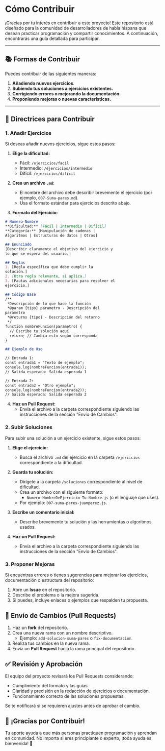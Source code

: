 # Cómo Contribuir

¡Gracias por tu interés en contribuir a este proyecto! Este repositorio está diseñado para la comunidad de desarrolladores de habla hispana que desean practicar programación y compartir conocimientos. A continuación, encontrarás una guía detallada para participar.

---

## 📚 Formas de Contribuir

Puedes contribuir de las siguientes maneras:

1. **Añadiendo nuevos ejercicios.**
2. **Subiendo tus soluciones a ejercicios existentes.**
3. **Corrigiendo errores o mejorando la documentación.**
4. **Proponiendo mejoras o nuevas características.**

---

## 📝 Directrices para Contribuir

### 1. Añadir Ejercicios

Si deseas añadir nuevos ejercicios, sigue estos pasos:

1. **Elige la dificultad:**

   - Fácil: `/ejercicios/facil`
   - Intermedio: `/ejercicios/intermedio`
   - Difícil: `/ejercicios/dificil`

2. **Crea un archivo `.md`:**

   - El nombre del archivo debe describir brevemente el ejercicio (por ejemplo, `007-Suma-pares.md`).
   - Usa el formato estándar para ejercicios descrito abajo.

3. **Formato del Ejercicio:**

```markdown
# Número-Nombre
**Dificultad:** [Fácil | Intermedio | Difícil]
**Categoría:** [Manipulación de cadenas | 
Algoritmos | Estructuras de datos | Otros]  

## Enunciado  
[Describir claramente el objetivo del ejercicio y
lo que se espera del usuario.]  

## Reglas  
1. [Regla específica que debe cumplir la 
solución.]  
2. [Otra regla relevante, si aplica.]  
3. [Pautas adicionales necesarias para resolver el
ejercicio.]  

## Código Base  
/**
 *Descripción de lo que hace la función
 *@param {tipo} parametro - Descripción del 
parámetro
 *@returns {tipo} - Descripción del retorno
 */
function nombreFuncion(parametro) {
  // Escribe tu solución aquí
  return; // Cambia esto según corresponda
}

## Ejemplo de Uso

// Entrada 1:
const entrada1 = "Texto de ejemplo";
console.log(nombreFuncion(entrada1)); 
// Salida esperada: Salida esperada 1

// Entrada 2:
const entrada2 = "Otro ejemplo";
console.log(nombreFuncion(entrada2)); 
// Salida esperada: Salida esperada 2
```

4. **Haz un Pull Request:**
   - Envía el archivo a la carpeta correspondiente siguiendo las instrucciones de la sección "Envío de Cambios".

### 2. Subir Soluciones

Para subir una solución a un ejercicio existente, sigue estos pasos:

1. **Elige el ejercicio:**
   - Busca el archivo `.md` del ejercicio en la carpeta `/ejercicios` correspondiente a la dificultad.

2. **Guarda tu solución:**
   - Dirígete a la carpeta `/soluciones` correspondiente al nivel de dificultad.
   - Crea un archivo con el siguiente formato:
     - `Numero-NombreDeEjercicio-Tu-Nombre.js` (o el lenguaje que uses).
   - Por ejemplo: `007-suma-pares-juanperez.js`.

3. **Escribe un comentario inicial:**
   - Describe brevemente tu solución y las herramientas o algoritmos usados.

4. **Haz un Pull Request:**
   - Envía el archivo a la carpeta correspondiente siguiendo las instrucciones de la sección "Envío de Cambios".

### 3. Proponer Mejoras

Si encuentras errores o tienes sugerencias para mejorar los ejercicios, documentación o estructura del repositorio:

1. Abre un **Issue** en el repositorio.
2. Describe el problema o la mejora sugerida.
3. Si puedes, incluye enlaces o ejemplos que respalden tu propuesta.

## 🚀 Envío de Cambios (Pull Requests)

1. Haz un **fork** del repositorio.
2. Crea una nueva rama con un nombre descriptivo.
   - Ejemplo: `add-solucion-suma-pares` o `fix-documentacion`.
3. Realiza tus cambios en la nueva rama.
4. Envía un **Pull Request** hacia la rama principal del repositorio.

## ✅ Revisión y Aprobación

El equipo del proyecto revisará los Pull Requests considerando:
- Cumplimiento del formato y las guías.
- Claridad y precisión en la redacción de ejercicios o documentación.
- Funcionamiento correcto de las soluciones propuestas.

Se te notificará si se requieren ajustes antes de aprobar el cambio.

## 🌟 ¡Gracias por Contribuir!

Tu aporte ayuda a que más personas practiquen programación y aprendan en comunidad. No importa si eres principiante o experto, ¡toda ayuda es bienvenida! 🚀


